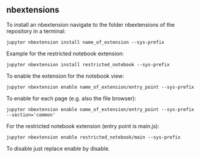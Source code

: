 

## nbextensions

To install an nbextension navigate to the folder nbextensions of the repository in a terminal:
```
jupyter nbextension install name_of_extension --sys-prefix
```
Example for the restricted notebook extension:
```
jupyter nbextension install restricted_notebook --sys-prefix

```

To enable the extension for the notebook view:
```
jupyter nbextension enable name_of_extension/entry_point --sys-prefix
```
To enable for each page (e.g. also the file browser):
```
jupyter nbextension enable name_of_extension/entry_point --sys-prefix --section='common'
```

For the restricted notebook extension (entry point is main.js):
```
jupyter nbextension enable restricted_notebook/main --sys-prefix
```

To disable just replace enable by disable.
